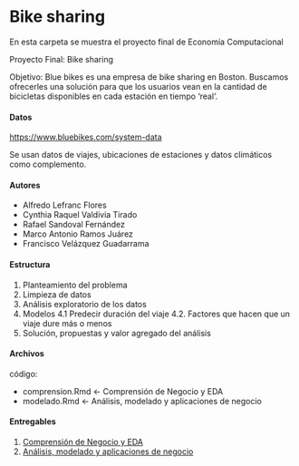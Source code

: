 # Bike sharing

En esta carpeta se muestra el proyecto final de Economía Computacional

Proyecto Final: Bike sharing

Objetivo: Blue bikes es una empresa de bike sharing en Boston. Buscamos ofrecerles una solución para que los usuarios vean en la cantidad de bicicletas disponibles en cada estación en tiempo ‘real’.

#### Datos

https://www.bluebikes.com/system-data

Se usan datos de viajes, ubicaciones de estaciones y datos climáticos como complemento.

#### Autores

 * Alfredo Lefranc Flores
 * Cynthia Raquel Valdivia Tirado
 * Rafael Sandoval Fernández 
 * Marco Antonio Ramos Juárez
 * Francisco Velázquez Guadarrama

#### Estructura

1. Planteamiento del problema
2. Limpieza de datos
3. Análisis exploratorio de los datos
4. Modelos
    4.1 Predecir duración del viaje
    4.2. Factores que hacen que un viaje dure más o menos
5. Solución, propuestas y valor agregado del análisis

#### Archivos

código:

* comprension.Rmd <- Comprensión de Negocio y EDA
* modelado.Rmd <- Análisis, modelado y aplicaciones de negocio

#### Entregables

1. [Comprensión de Negocio y EDA](https://alfredo-lefranc.github.io/economia_computacional/bike_sharing_I_comprension)
2. [Análisis, modelado y aplicaciones de negocio](https://alfredo-lefranc.github.io/economia_computacional/bike_sharing_II_modelado)